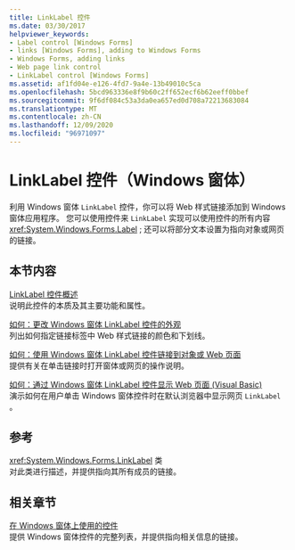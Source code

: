 ```yaml
---
title: LinkLabel 控件
ms.date: 03/30/2017
helpviewer_keywords:
- Label control [Windows Forms]
- links [Windows Forms], adding to Windows Forms
- Windows Forms, adding links
- Web page link control
- LinkLabel control [Windows Forms]
ms.assetid: af1fd04e-e126-4fd7-9a4e-13b49010c5ca
ms.openlocfilehash: 5bcd963336e8f9b60c2ff652ecf6b62eeff0bbef
ms.sourcegitcommit: 9f6df084c53a3da0ea657ed0d708a72213683084
ms.translationtype: MT
ms.contentlocale: zh-CN
ms.lasthandoff: 12/09/2020
ms.locfileid: "96971097"
---
```

# <a name="linklabel-control-windows-forms"></a>LinkLabel 控件（Windows 窗体）
利用 Windows 窗体 `LinkLabel` 控件，你可以将 Web 样式链接添加到 Windows 窗体应用程序。 您可以使用控件来 `LinkLabel` 实现可以使用控件的所有内容 <xref:System.Windows.Forms.Label> ; 还可以将部分文本设置为指向对象或网页的链接。  
  
## <a name="in-this-section"></a>本节内容  
 [LinkLabel 控件概述](linklabel-control-overview-windows-forms.md)  
 说明此控件的本质及其主要功能和属性。  
  
 [如何：更改 Windows 窗体 LinkLabel 控件的外观](how-to-change-the-appearance-of-the-windows-forms-linklabel-control.md)  
 列出如何指定链接标签中 Web 样式链接的颜色和下划线。  
  
 [如何：使用 Windows 窗体 LinkLabel 控件链接到对象或 Web 页面](link-to-an-object-or-web-page-with-wf-linklabel-control.md)  
 提供有关在单击链接时打开窗体或网页的操作说明。  
  
 [如何：通过 Windows 窗体 LinkLabel 控件显示 Web 页面 (Visual Basic)](display-a-web-page-from-a-wf-linklabel-control-visual-basic.md)  
 演示如何在用户单击 Windows 窗体控件时在默认浏览器中显示网页 `LinkLabel` 。  
  
## <a name="reference"></a>参考  
 <xref:System.Windows.Forms.LinkLabel> 类  
 对此类进行描述，并提供指向其所有成员的链接。  
  
## <a name="related-sections"></a>相关章节  
 [在 Windows 窗体上使用的控件](controls-to-use-on-windows-forms.md)  
 提供 Windows 窗体控件的完整列表，并提供指向相关信息的链接。
